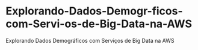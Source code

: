 # Explorando-Dados-Demogr-ficos-com-Servi-os-de-Big-Data-na-AWS
Explorando Dados Demográficos com Serviços de Big Data na AWS
